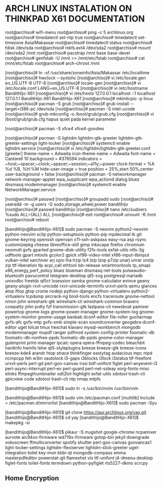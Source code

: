 # ARCH LINUX INSTALATION ON THINKPAD X61 DOCUMENTATION

root@archiso# wifi-menu
root@archiso# ping -c 5 archlinux.org
root@archiso# timedatectl set-ntp true
root@archiso# timedatectl set-timezone Asia/Makassar
root@archiso# timedatectl status
root@archiso# fdisk /dev/sda
root@archiso# mkfs.ext4 /dev/sda2
root@archiso# mount /dev/sda2 /mnt
root@archiso# pacstrap /mnt base base-devel
root@archiso# genfstab -U /mnt >> /mnt/etc/fstab
root@archiso# cat /mnt/etc/fstab
root@archiso# arch-chroot /mnt

[root@archiso]# ln -sf /usr/share/zoneinfo/Asia/Makassar /etc/localtime
[root@archiso]# hwclock --systohc
[root@archiso]# vi /etc/locale.gen
en_US.UTF-8 UTF-8
[root@archiso]# locale-gen
[root@archiso]# vi /etc/locale.conf
LANG=en_US.UTF-8
[root@archiso]# vi /etc/hostname
BanditHijo-X61
[root@archiso]# vi /ets/hosts
127.0.0.1	localhost
::1		localhost
127.0.1.1	BanditHijo-X61  BanditHijo-X61
[root@archiso]# mkinitcpio -p linux
[root@archiso]# pacman -S grub
[root@archiso]# grub-install --target=i386-pc /dev/sda
[root@archiso]# pacman -S intel-ucode
[root@archiso]# grub-mkconfig -o /boot/grub/grub.cfg
[root@archiso]# vi /boot/grub/grub.cfg
hapus quiet pada kernel parameter

[root@archiso]# pacman -S xfce4 xfce4-goodies

[root@archiso]# pacman -S lightdm lightdm-gtk-greeter lightdm-gtk-greeter-settings light-locker
[root@archiso]# systemctl enable lightdm.service
[root@archiso]# vi /etc/lightdm/lightdm-gtk-greeter.conf
[greeter]
theme-name = Adwaita
icon-theme-name = Adwaita
font-name = Cantarell 10
background = #376594
indicators = ~host;~spacer;~clock;~spacer;~session;~a11y;~power
clock-format = %A %d %B, %H:%M
hide-user-image = true
position = 25%,start 50%,center
user-background = false
[root@archiso]# pacman -S networkmanager network-manager-applet wpa_supplicant wpa_actiond dialog bluez dnsmasq modemmanager
[root@archiso]# systemctl enable NetworkManager.service

[root@archiso]# passwd
[root@archiso]# groupadd sudo
[root@archiso]# useradd -m -g users -G sudo,storage,wheel,power bandithijo
[root@archiso]# passwd bandithijo
[root@archiso]# nano /etc/sudoers
%sudo    ALL=(ALL) ALL
[root@archiso]# exit
root@archiso# umount -R /mnt
root@archiso# reboot

[bandithijo@BanditHijo-X61]$ sudo pacman -S neovim python2-neovim python-neovim xclip python-setuptools python-pip mpdecimal tk git gnome-keyring openssh openvpn x11-ssh-askpass easy-rsa asp rsync customizepkg cheese libreoffice-still gimp inkscape firefox chromium neomutt gvfs gparted gnome-disk-utility f2fs-tools exfat-utils ntfs-3g udftools gpart mtools gcolor2 gpick xf86-video-intel xf86-input-libinput vulkan-intel xarchiver arj cpio lha lrzip lz4 lzip lzop p7zip unarj unrar unzip zip ttf-liberation tlp acpi_call ethtool lsb-release smartmontools tp_smapi x86_energy_perf_policy bluez blueman dnsmasq net-tools pulseaudio-bluetooth pavucontrol telegram-desktop qt5-svg postgresql mariadb unixodbc freetds qt5ct lxsession samba gnome-calculator evince geany geany-plugin rxvt-unicode rxvt-unicode-terminfo urxvt-perls qemu glances atop iftop gtop cronie nodejs python-django python-virtualenv python2-virtualenv tcpdump aircrack-ng bind-tools encfs traceroute gnome-nettool nmon john wireshark-gtk wireshark-cli wireshark-common brasero cowpatty john putty fzf transmission-gtk lastpass-cli newsboat pamixer powertop gnome-logs gnome-power-manager gnome-system-log gnome-system-monitor gnome-usage baobab dconf-editor file-roller gucharmap gvfs-afc gvfs-mtp gvfs-smb simple-scan soundconverter geogebra dconf-editor uget lolcat tmux hexchat klavaro mysql-workbench mongodb modemmanager mupdf ranger pdfmod system-config-printer foomatic-db foomatic-db-nonfree-ppds foomatic-db-ppds gnome-color-manager gutenprint print-manager ipcalc opera opera-ffmpeg-codec bleachbit hardinfo hwinfo lshw qt5-styleplugins breeze breeze-gtk breeze-icons breeze-kde4 arandr htop strace thinkfinger eastytag audacious mpc mpd ncmpcpp feh w3m xautolock i3-gaps i3blocks i3lock i3status ttf-freefont urxvt-perls perl-gd perl-goo-canvas irssi bdf-unifont figlet perl-anyevent-i3 perl-async-interrupt perl-ev perl-guard perl-net-ssleay xorg-fonts-misc elinks ffmpegthumbnailer odt2txt highlight exfat-utils xdotool trash-cli gpicview code xdotool trash-cli ntp nmap mtpfs


[bandithijo@BanditHijo-X61]$ sudo ln -s /usr/bin/nvim /usr/bin/vim

[bandithijo@BanditHijo-X61]$ sudo vim /etc/pacman.conf
[multilib]
Include = /etc/pacman.d/mirrorlist
[bandithijo@BanditHijo-X61]$ sudo pacman -Syu

[bandithijo@BanditHijo-X61]$ git clone https://aur.archlinux.org/yay.git
[bandithijo@BanditHijo-X61]$ cd yay
[bandithijo@BanditHijo-X61]$ makepkg -si

[bandithijo@BanditHijo-X61]$ pikaur -S mugshot google-chrome ncpamixer aurvote aic94xx-firmware wd719x-firmware gotop-bin jekyll downgrade vokoscreen ffmulticonverter spotify shutter perl-goo-canvas goovancas1 light-locker-settings lightdm-flexiserver lightdm-slick-greeter uget-integration toilet key-mon kbbi-qt mongodb-compass emma masterpdfeditor powerstat-git flameshot vis ttf-unifont j4-dmenu-desktop figlet-fonts toilet-fonts termdown python-pyfiglet rts5227-dkms scrcpy

## Home Encryption

